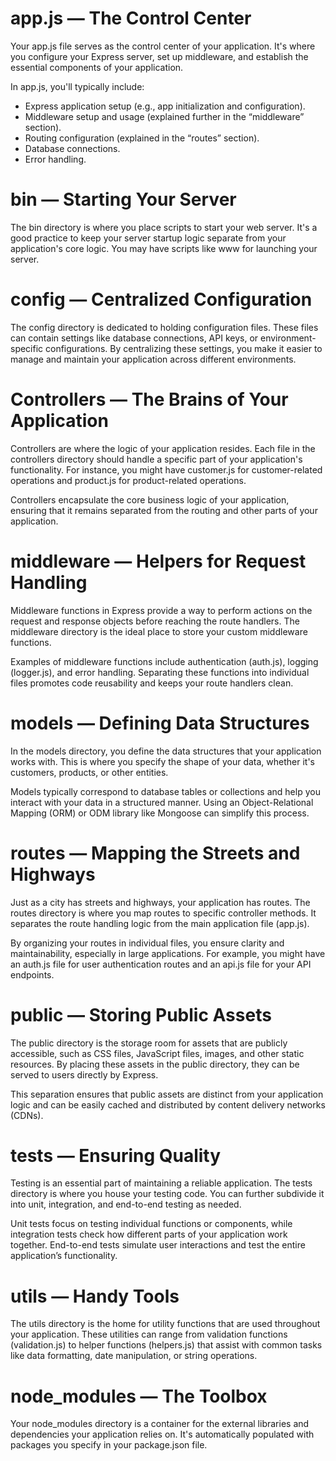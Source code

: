 # app.js — The Control Center
Your app.js file serves as the control center of your application. It's where you configure your Express server, set up middleware, and establish the essential components of your application.

In app.js, you'll typically include:

- Express application setup (e.g., app initialization and configuration).
- Middleware setup and usage (explained further in the “middleware” section).
- Routing configuration (explained in the “routes” section).
- Database connections.
- Error handling.

# bin — Starting Your Server
The bin directory is where you place scripts to start your web server. It's a good practice to keep your server startup logic separate from your application's core logic. You may have scripts like www for launching your server.

# config — Centralized Configuration
The config directory is dedicated to holding configuration files. These files can contain settings like database connections, API keys, or environment-specific configurations. By centralizing these settings, you make it easier to manage and maintain your application across different environments.

# Controllers — The Brains of Your Application
Controllers are where the logic of your application resides. Each file in the controllers directory should handle a specific part of your application's functionality. For instance, you might have customer.js for customer-related operations and product.js for product-related operations.

Controllers encapsulate the core business logic of your application, ensuring that it remains separated from the routing and other parts of your application.

# middleware — Helpers for Request Handling
Middleware functions in Express provide a way to perform actions on the request and response objects before reaching the route handlers. The middleware directory is the ideal place to store your custom middleware functions.

Examples of middleware functions include authentication (auth.js), logging (logger.js), and error handling. Separating these functions into individual files promotes code reusability and keeps your route handlers clean.

# models — Defining Data Structures
In the models directory, you define the data structures that your application works with. This is where you specify the shape of your data, whether it's customers, products, or other entities.

Models typically correspond to database tables or collections and help you interact with your data in a structured manner. Using an Object-Relational Mapping (ORM) or ODM library like Mongoose can simplify this process.

# routes — Mapping the Streets and Highways
Just as a city has streets and highways, your application has routes. The routes directory is where you map routes to specific controller methods. It separates the route handling logic from the main application file (app.js).

By organizing your routes in individual files, you ensure clarity and maintainability, especially in large applications. For example, you might have an auth.js file for user authentication routes and an api.js file for your API endpoints.

# public — Storing Public Assets
The public directory is the storage room for assets that are publicly accessible, such as CSS files, JavaScript files, images, and other static resources. By placing these assets in the public directory, they can be served to users directly by Express.

This separation ensures that public assets are distinct from your application logic and can be easily cached and distributed by content delivery networks (CDNs).

# tests — Ensuring Quality
Testing is an essential part of maintaining a reliable application. The tests directory is where you house your testing code. You can further subdivide it into unit, integration, and end-to-end testing as needed.

Unit tests focus on testing individual functions or components, while integration tests check how different parts of your application work together. End-to-end tests simulate user interactions and test the entire application’s functionality.

# utils — Handy Tools
The utils directory is the home for utility functions that are used throughout your application. These utilities can range from validation functions (validation.js) to helper functions (helpers.js) that assist with common tasks like data formatting, date manipulation, or string operations.

# node_modules — The Toolbox
Your node_modules directory is a container for the external libraries and dependencies your application relies on. It's automatically populated with packages you specify in your package.json file.